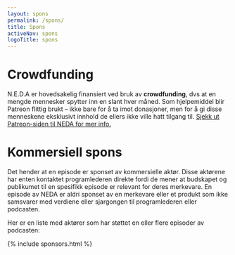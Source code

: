 ```yaml
---
layout: spons
permalink: /spons/
title: Spons
activeNav: spons
logoTitle: spons
---
```


# Crowdfunding
N.E.D.A er hovedsakelig finansiert ved bruk av **crowdfunding**, dvs at en mengde mennesker spytter inn en slant hver måned. Som hjelpemiddel blir Patreon flittig brukt – ikke bare for å ta imot donasjoner, men for å gi disse menneskene eksklusivt innhold de ellers ikke ville hatt tilgang til. [Sjekk ut Patreon-siden til NEDA for mer info.](https://www.patreon.com/nedaproject)

# Kommersiell spons
Det hender at en episode er sponset av kommersielle aktør. Disse aktørene har enten kontaktet programlederen direkte fordi de mener at budskapet og publikumet til en spesifikk episode er relevant for deres merkevare. En episode av NEDA er aldri sponset av en merkevare eller et produkt som ikke samsvarer med verdiene eller sjargongen til programlederen eller podcasten. 

Her er en liste med aktører som har støttet en eller flere episoder av podcasten:

{% include sponsors.html %}